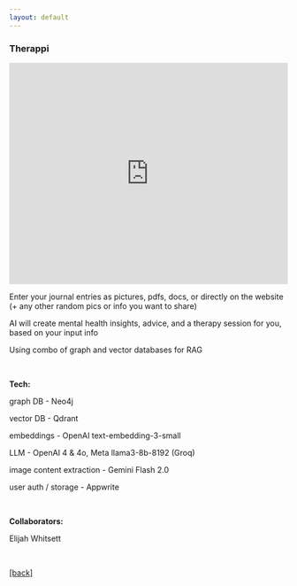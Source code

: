 ```yaml
---
layout: default
---
```


### Therappi

<iframe 
  width="100%" 
  height="400" 
  src="https://drive.google.com/file/d/1KML-Twu507EY0JZIl7i4dkCKt3GaFxpM/preview" 
  allow="autoplay"
  style="border: none;">
</iframe>

Enter your journal entries as pictures, pdfs, docs, or directly on the website (+ any other random pics or info you want to share)

AI will create mental health insights, advice, and a therapy session for you, based on your input info

Using combo of graph and vector databases for RAG

&nbsp;

**Tech:**

graph DB - Neo4j

vector DB - Qdrant

embeddings - OpenAI text-embedding-3-small

LLM - OpenAI 4 & 4o, Meta llama3-8b-8192 (Groq)

image content extraction - Gemini Flash 2.0

user auth / storage - Appwrite

&nbsp;

**Collaborators:**

Elijah Whitsett

&nbsp;

[[back]](../projects)

&nbsp;

&nbsp;